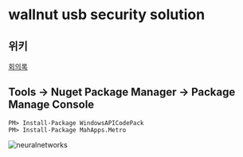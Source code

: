 # wallnut usb security solution
## 위키
[회의록](https://github.com/ehdgks0627/WALLnut/wiki/회의록)
## Tools -> Nuget Package Manager -> Package Manage Console
```
PM> Install-Package WindowsAPICodePack
PM> Install-Package MahApps.Metro
```
![neuralnetworks](https://github.com/ehdgks0627/WALLnut/blob/release/neuralnetworks.png)
